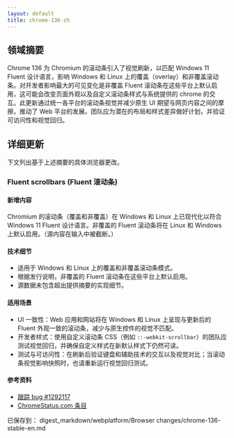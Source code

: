 ```yaml
---
layout: default
title: chrome-136-zh
---
```


## 领域摘要

Chrome 136 为 Chromium 的滚动条引入了视觉刷新，以匹配 Windows 11 Fluent 设计语言，影响 Windows 和 Linux 上的覆盖（overlay）和非覆盖滚动条。对开发者影响最大的可见变化是非覆盖 Fluent 滚动条在这些平台上默认启用，这可能会改变页面外观以及自定义滚动条样式与系统提供的 chrome 的交互。此更新通过统一各平台的滚动条视觉并减少原生 UI 期望与网页内容之间的摩擦，推动了 Web 平台的发展。团队应为潜在的布局和样式差异做好计划，并验证可访问性和视觉回归。

## 详细更新

下文列出基于上述摘要的具体浏览器更改。

### Fluent scrollbars (Fluent 滚动条)

#### 新增内容
Chromium 的滚动条（覆盖和非覆盖）在 Windows 和 Linux 上已现代化以符合 Windows 11 Fluent 设计语言。非覆盖的 Fluent 滚动条将在 Linux 和 Windows 上默认启用。（源内容在输入中被截断。）

#### 技术细节
- 适用于 Windows 和 Linux 上的覆盖和非覆盖滚动条模式。
- 根据发行说明，非覆盖的 Fluent 滚动条在这些平台上默认启用。
- 源数据未包含超出提供摘要的实现细节。

#### 适用场景
- UI 一致性：Web 应用和网站将在 Windows 和 Linux 上呈现与更新后的 Fluent 外观一致的滚动条，减少与原生控件的视觉不匹配。
- 开发者样式：使用自定义滚动条 CSS（例如 `::-webkit-scrollbar`）的团队应测试视觉回归，并确保自定义样式在新默认样式下仍然可读。
- 测试与可访问性：在刷新后验证键盘和辅助技术的交互以及视觉对比；当滚动条视觉影响快照时，也请重新运行视觉回归测试。

#### 参考资料
- [跟踪 bug #1292117](https://bugs.chromium.org/p/chromium/issues/detail?id=1292117)
- [ChromeStatus.com 条目](https://chromestatus.com/feature/5023688844812288)

已保存到： digest_markdown/webplatform/Browser changes/chrome-136-stable-en.md

